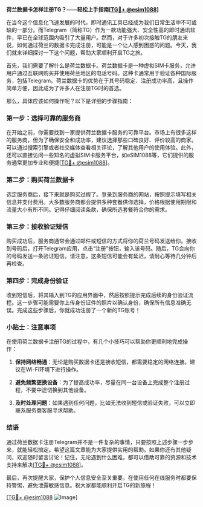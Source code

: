 **荷兰数据卡怎样注册TG？——轻松上手指南[[TG💪+ @esim1088](https://t.me/s/esim1088)]**

在当今这个信息化飞速发展的时代，即时通讯工具已经成为我们日常生活中不可或缺的一部分。而Telegram（简称TG）作为一款功能强大、安全性高的即时通讯软件，早已在全球范围内吸引了大量用户。然而，对于许多初次接触TG的朋友来说，如何通过荷兰的数据卡完成注册，可能是一个让人感到困惑的问题。今天，我们就来详细探讨一下这个问题，帮助大家顺利开启TG之旅。

首先，我们需要了解什么是荷兰数据卡。荷兰数据卡是一种虚拟SIM卡服务，允许用户通过互联网购买并使用荷兰地区的电话号码。这种卡通常用于验证各种国际服务，包括Telegram。荷兰数据卡的优势在于其号码稳定、注册成功率高，且操作简单方便，因此成为了许多人在注册TG时的首选。

那么，具体应该如何操作呢？以下是详细的步骤指南：

### 第一步：选择可靠的服务商

在开始之前，你需要找到一家提供荷兰数据卡服务的可靠平台。市场上有很多这样的服务商，但为了确保安全和成功率，建议选择那些口碑良好、评价较高的商家。可以通过搜索引擎或者社交媒体查看相关评论，了解其他用户的使用体验。此外，还可以直接访问一些知名的虚拟SIM卡服务平台，如eSIM1088等，它们提供的服务通常更加专业和便捷[[TG💪+ @esim1088](https://t.me/s/esim1088)]。

### 第二步：购买荷兰数据卡

选定服务商后，接下来就是购买过程了。登录到服务商的网站，按照提示填写相关信息并支付费用。大多数服务商都会提供多种套餐供你选择，价格根据使用期限和流量大小有所不同。记得仔细阅读条款，确保所选套餐符合你的需求。

### 第三步：接收验证短信

购买成功后，服务商通常会通过邮件或短信的方式将你的荷兰号码发送给你。接收到号码后，打开Telegram应用，点击“注册”按钮，输入该号码。随后，TG会向你的号码发送一条验证短信。请注意，这条短信可能会有延迟，请耐心等待几分钟后再检查。

### 第四步：完成身份验证

收到短信后，将其输入到TG的应用界面中，然后按照提示完成后续的身份验证流程。这一步骤可能需要你上传身份证件的照片以确认身份，确保所有信息准确无误。完成这些步骤后，你就成功注册了一个新的TG账号！

### 小贴士：注意事项

在使用荷兰数据卡注册TG的过程中，有几个小技巧可以帮助你更顺利地完成操作：

1. **保持网络畅通**：无论是购买数据卡还是接收短信，都需要稳定的网络连接。建议在Wi-Fi环境下进行操作。
   
2. **避免频繁更换设备**：为了提高成功率，尽量在同一台设备上完成整个注册过程，不要中途切换到其他设备。

3. **及时处理问题**：如果遇到任何问题，比如无法收到短信或验证失败，可以立即联系服务商客服寻求帮助。

### 结语

通过荷兰数据卡注册Telegram并不是一件复杂的事情，只要按照上述步骤一步步来，就能轻松搞定。希望这篇文章能为大家提供实用的帮助。如果你还有其他疑问，欢迎随时留言讨论！记住，无论遇到什么困难，都可以借助可靠的资源和技术支持来解决[[TG💪+ @esim1088](https://t.me/s/esim1088)]。

最后，再次提醒大家，保护个人信息安全至关重要。在使用任何在线服务时都要保持警惕，避免泄露敏感信息。祝大家都能顺利开启TG的新旅程！

[[TG💪+ @esim1088](https://t.me/s/esim1088) ![Image](https://i.postimg.cc/4NQfJmqS/Snipaste-2025-05-13-00-14-12.png)]